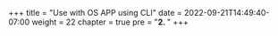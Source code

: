 +++
title = "Use with OS APP using CLI"
date = 2022-09-21T14:49:40-07:00
weight = 22
chapter = true
pre = "<b>2. </b>"
+++